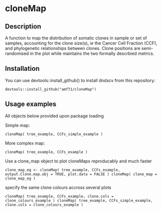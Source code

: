 
# cloneMap


## Description

A function to map the distribution of somatic clones in sample or set of samples, accounting for the clone size(s), *ie* the Cancer Cell Fraction (CCF), and phylogenetic relationships between clones. Clone positions are semi-randomised in the plot while maintains the two formally descrbied metrics.  


## Installation

You can use devtools::install_github() to install dndscv from this repository:

`devtools::install_github("amf71/cloneMap")`


## Usage examples

All objects below provided upon package loading

Simple map:

`cloneMap( tree_example, CCFs_simple_example )`

More complex map:

`cloneMap( tree_example, CCFs_example )`

Use a clone_map object to  plot cloneMaps reproducably and much faster
 
`clone_map_eg <- cloneMap( tree_example, CCFs_example, output.Clone.map.obj = TRUE, plot.data = FALSE )
 cloneMap( clone_map = clone_map_eg )`

specify the same clone colours accross several plots
 
`cloneMap( tree_example, CCFs_example, clone.cols = clone_colours_example )
 cloneMap( tree_example, CCFs_simple_example, clone.cols = clone_colours_example )`

